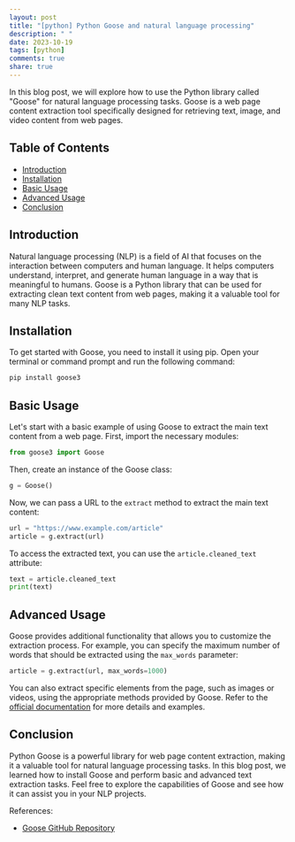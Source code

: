 ```yaml
---
layout: post
title: "[python] Python Goose and natural language processing"
description: " "
date: 2023-10-19
tags: [python]
comments: true
share: true
---
```


In this blog post, we will explore how to use the Python library called "Goose" for natural language processing tasks. Goose is a web page content extraction tool specifically designed for retrieving text, image, and video content from web pages.

## Table of Contents
- [Introduction](#introduction)
- [Installation](#installation)
- [Basic Usage](#basic-usage)
- [Advanced Usage](#advanced-usage)
- [Conclusion](#conclusion)

## Introduction
Natural language processing (NLP) is a field of AI that focuses on the interaction between computers and human language. It helps computers understand, interpret, and generate human language in a way that is meaningful to humans. Goose is a Python library that can be used for extracting clean text content from web pages, making it a valuable tool for many NLP tasks.

## Installation
To get started with Goose, you need to install it using pip. Open your terminal or command prompt and run the following command:

```bash
pip install goose3
```

## Basic Usage
Let's start with a basic example of using Goose to extract the main text content from a web page. First, import the necessary modules:

```python
from goose3 import Goose
```

Then, create an instance of the Goose class:

```python
g = Goose()
```

Now, we can pass a URL to the `extract` method to extract the main text content:

```python
url = "https://www.example.com/article"
article = g.extract(url)
```

To access the extracted text, you can use the `article.cleaned_text` attribute:

```python
text = article.cleaned_text
print(text)
```

## Advanced Usage
Goose provides additional functionality that allows you to customize the extraction process. For example, you can specify the maximum number of words that should be extracted using the `max_words` parameter:

```python
article = g.extract(url, max_words=1000)
```

You can also extract specific elements from the page, such as images or videos, using the appropriate methods provided by Goose. Refer to the [official documentation](https://github.com/goose3/goose3) for more details and examples.

## Conclusion
Python Goose is a powerful library for web page content extraction, making it a valuable tool for natural language processing tasks. In this blog post, we learned how to install Goose and perform basic and advanced text extraction tasks. Feel free to explore the capabilities of Goose and see how it can assist you in your NLP projects.

References:
- [Goose GitHub Repository](https://github.com/goose3/goose3)